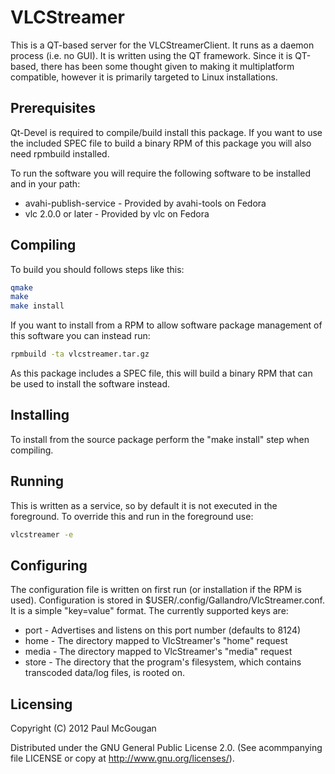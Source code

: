 VLCStreamer
===========

This is a QT-based server for the VLCStreamerClient. It runs as a daemon process (i.e. no GUI). It is written using the QT framework. Since it is QT-based, there has been some thought given to making it multiplatform compatible, however it is primarily targeted to Linux installations.


Prerequisites
-------------
Qt-Devel is required to compile/build install this package.
If you want to use the included SPEC file to build a binary RPM of this package you will also need rpmbuild installed.

To run the software you will require the following software to be installed and in your path:
* avahi-publish-service - Provided by avahi-tools on Fedora
* vlc 2.0.0 or later - Provided by vlc on Fedora


Compiling
---------
To build you should follows steps like this:
```bash
qmake
make
make install
```

If you want to install from a RPM to allow software package management of this software you can instead run:
```bash
rpmbuild -ta vlcstreamer.tar.gz
```

As this package includes a SPEC file, this will build a binary RPM that can be used to install the software instead.


Installing
----------
To install from the source package perform the "make install" step when compiling.


Running
-------
This is written as a service, so by default it is not executed in the foreground. To override this and run in the foreground use:
```bash
vlcstreamer -e
```


Configuring
-----------
The configuration file is written on first run (or installation if the RPM is used). Configuration is stored in $USER/.config/Gallandro/VlcStreamer.conf.
It is a simple "key=value" format. The currently supported keys are:
* port - Advertises and listens on this port number (defaults to 8124)
* home - The directory mapped to VlcStreamer's "home" request
* media - The directory mapped to VlcStreamer's "media" request
* store - The directory that the program's filesystem, which contains transcoded data/log files, is rooted on.


Licensing
---------
Copyright (C) 2012 Paul McGougan

Distributed under the GNU General Public License 2.0. (See acommpanying file
LICENSE or copy at http://www.gnu.org/licenses/).
